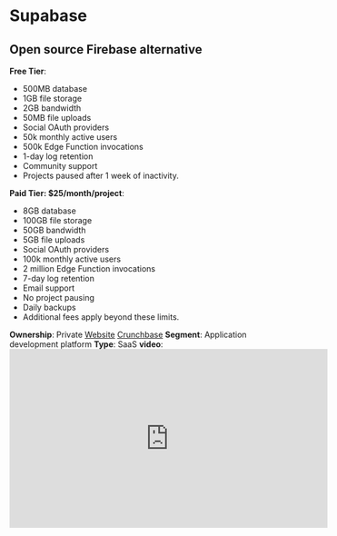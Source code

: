 # Supabase

## Open source Firebase alternative

**Free Tier**:

- 500MB database
- 1GB file storage
- 2GB bandwidth
- 50MB file uploads
- Social OAuth providers
- 50k monthly active users
- 500k Edge Function invocations
- 1-day log retention
- Community support
- Projects paused after 1 week of inactivity.

**Paid Tier: $25/month/project**:

- 8GB database
- 100GB file storage
- 50GB bandwidth
- 5GB file uploads
- Social OAuth providers
- 100k monthly active users
- 2 million Edge Function invocations
- 7-day log retention
- Email support
- No project pausing
- Daily backups
- Additional fees apply beyond these limits.

**Ownership**: Private
[Website](https://supabase.com/)
[Crunchbase](https://www.crunchbase.com/organization/supabase)
**Segment**: Application development platform
**Type**: SaaS
**video**: <iframe width='560' height='315' src='https://www.youtube.com/embed/zBZgdTb-dns' title='YouTube video player' frameborder='0' allow='accelerometer; autoplay; clipboard-write; encrypted-media; gyroscope; picture-in-picture' allowfullscreen>
**Notes**:

- Contact for additional features: Point in time recovery, Designated Support manager & SLAs, Enterprise OAuth providers, SSO/ SAML, SOC2, Custom contracts & invoicing, On-premise support, 24├ù7├ù365 premium enterprise support

